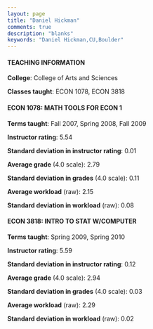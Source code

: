 ```yaml
---
layout: page
title: "Daniel Hickman" 
comments: true
description: "blanks"
keywords: "Daniel Hickman,CU,Boulder"
---
```

<head>
<script src="https://ajax.googleapis.com/ajax/libs/jquery/2.1.3/jquery.min.js"></script>
<script src="https://dl.dropboxusercontent.com/s/pc42nxpaw1ea4o9/highcharts.js?dl=0"></script>
<!-- <script src="../assets/js/highcharts.js"></script> -->
<style type="text/css">@font-face {
	font-family: "Bebas Neue";
	src: url(https://www.filehosting.org/file/details/544349/BebasNeue Regular.otf) format("opentype");
	}
	h1.Bebas { 
		font-family: "Bebas Neue", Verdana, Tahoma;
	}
</style>
</head>
	   
#### TEACHING INFORMATION

**College**: College of Arts and Sciences

**Classes taught**: ECON 1078, ECON 3818

#### ECON 1078: MATH TOOLS FOR ECON 1

**Terms taught**: Fall 2007, Spring 2008, Fall 2009

**Instructor rating**: 5.54

**Standard deviation in instructor rating**: 0.01

**Average grade** (4.0 scale): 2.79

**Standard deviation in grades** (4.0 scale): 0.11

**Average workload** (raw): 2.15

**Standard deviation in workload** (raw): 0.08

#### ECON 3818: INTRO TO STAT W/COMPUTER

**Terms taught**: Spring 2009, Spring 2010

**Instructor rating**: 5.59

**Standard deviation in instructor rating**: 0.12

**Average grade** (4.0 scale): 2.94

**Standard deviation in grades** (4.0 scale): 0.03

**Average workload** (raw): 2.29

**Standard deviation in workload** (raw): 0.02

